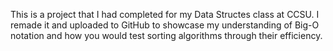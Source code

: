 This is a project that I had completed for my Data Structes class at CCSU. I remade it and uploaded to GitHub to showcase my understanding of Big-O notation and how you would test sorting algorithms through their efficiency. 
